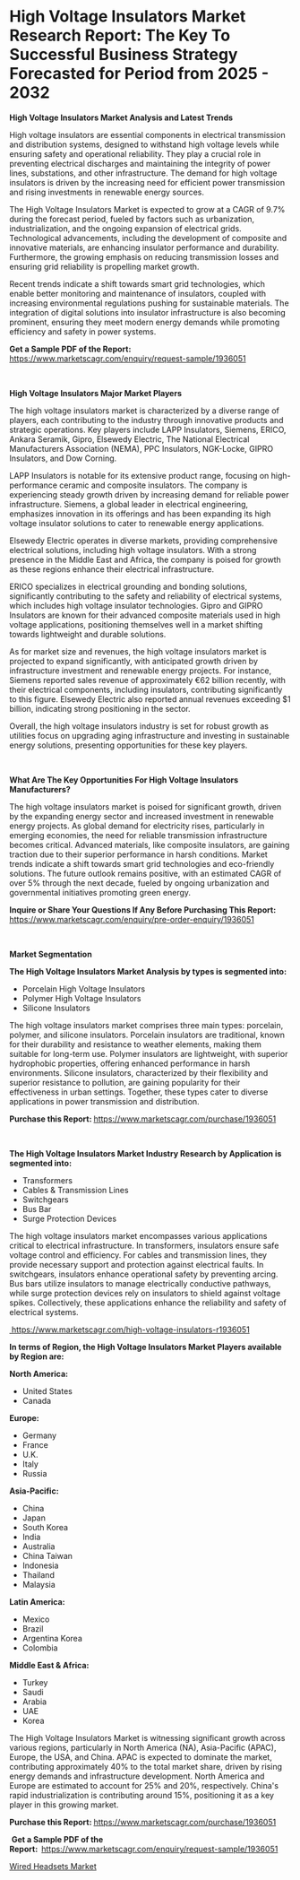<p><h1>High Voltage Insulators Market Research Report: The Key To Successful Business Strategy Forecasted for Period from 2025 - 2032</h1></p><p><strong>High Voltage Insulators Market Analysis and Latest Trends</strong></p>
<p><p>High voltage insulators are essential components in electrical transmission and distribution systems, designed to withstand high voltage levels while ensuring safety and operational reliability. They play a crucial role in preventing electrical discharges and maintaining the integrity of power lines, substations, and other infrastructure. The demand for high voltage insulators is driven by the increasing need for efficient power transmission and rising investments in renewable energy sources.</p><p>The High Voltage Insulators Market is expected to grow at a CAGR of 9.7% during the forecast period, fueled by factors such as urbanization, industrialization, and the ongoing expansion of electrical grids. Technological advancements, including the development of composite and innovative materials, are enhancing insulator performance and durability. Furthermore, the growing emphasis on reducing transmission losses and ensuring grid reliability is propelling market growth.</p><p>Recent trends indicate a shift towards smart grid technologies, which enable better monitoring and maintenance of insulators, coupled with increasing environmental regulations pushing for sustainable materials. The integration of digital solutions into insulator infrastructure is also becoming prominent, ensuring they meet modern energy demands while promoting efficiency and safety in power systems.</p></p>
<p><strong>Get a Sample PDF of the Report:&nbsp;</strong> <a href="https://www.marketscagr.com/enquiry/request-sample/1936051?utm_campaign=2770&utm_medium=2&utm_source=Github&utm_content=ia&utm_term=06042025&utm_id=high-voltage-insulators">https://www.marketscagr.com/enquiry/request-sample/1936051</a></p>
<p>&nbsp;</p>
<p><strong>High Voltage Insulators Major Market Players</strong></p>
<p><p>The high voltage insulators market is characterized by a diverse range of players, each contributing to the industry through innovative products and strategic operations. Key players include LAPP Insulators, Siemens, ERICO, Ankara Seramik, Gipro, Elsewedy Electric, The National Electrical Manufacturers Association (NEMA), PPC Insulators, NGK-Locke, GIPRO Insulators, and Dow Corning.</p><p>LAPP Insulators is notable for its extensive product range, focusing on high-performance ceramic and composite insulators. The company is experiencing steady growth driven by increasing demand for reliable power infrastructure. Siemens, a global leader in electrical engineering, emphasizes innovation in its offerings and has been expanding its high voltage insulator solutions to cater to renewable energy applications.</p><p>Elsewedy Electric operates in diverse markets, providing comprehensive electrical solutions, including high voltage insulators. With a strong presence in the Middle East and Africa, the company is poised for growth as these regions enhance their electrical infrastructure.</p><p>ERICO specializes in electrical grounding and bonding solutions, significantly contributing to the safety and reliability of electrical systems, which includes high voltage insulator technologies. Gipro and GIPRO Insulators are known for their advanced composite materials used in high voltage applications, positioning themselves well in a market shifting towards lightweight and durable solutions.</p><p>As for market size and revenues, the high voltage insulators market is projected to expand significantly, with anticipated growth driven by infrastructure investment and renewable energy projects. For instance, Siemens reported sales revenue of approximately €62 billion recently, with their electrical components, including insulators, contributing significantly to this figure. Elsewedy Electric also reported annual revenues exceeding $1 billion, indicating strong positioning in the sector. </p><p>Overall, the high voltage insulators industry is set for robust growth as utilities focus on upgrading aging infrastructure and investing in sustainable energy solutions, presenting opportunities for these key players.</p></p>
<p>&nbsp;</p>
<p><strong>What Are The Key Opportunities For High Voltage Insulators Manufacturers?</strong></p>
<p><p>The high voltage insulators market is poised for significant growth, driven by the expanding energy sector and increased investment in renewable energy projects. As global demand for electricity rises, particularly in emerging economies, the need for reliable transmission infrastructure becomes critical. Advanced materials, like composite insulators, are gaining traction due to their superior performance in harsh conditions. Market trends indicate a shift towards smart grid technologies and eco-friendly solutions. The future outlook remains positive, with an estimated CAGR of over 5% through the next decade, fueled by ongoing urbanization and governmental initiatives promoting green energy.</p></p>
<p><strong>Inquire or Share Your Questions If Any Before Purchasing This Report:</strong> <a href="https://www.marketscagr.com/enquiry/pre-order-enquiry/1936051?utm_campaign=2770&utm_medium=2&utm_source=Github&utm_content=ia&utm_term=06042025&utm_id=high-voltage-insulators">https://www.marketscagr.com/enquiry/pre-order-enquiry/1936051</a></p>
<p>&nbsp;</p>
<p><strong>Market Segmentation</strong></p>
<p><strong>The High Voltage Insulators Market Analysis by types is segmented into:</strong></p>
<p><ul><li>Porcelain High Voltage Insulators</li><li>Polymer High Voltage Insulators</li><li>Silicone Insulators</li></ul></p>
<p><p>The high voltage insulators market comprises three main types: porcelain, polymer, and silicone insulators. Porcelain insulators are traditional, known for their durability and resistance to weather elements, making them suitable for long-term use. Polymer insulators are lightweight, with superior hydrophobic properties, offering enhanced performance in harsh environments. Silicone insulators, characterized by their flexibility and superior resistance to pollution, are gaining popularity for their effectiveness in urban settings. Together, these types cater to diverse applications in power transmission and distribution.</p></p>
<p><strong>Purchase this Report:&nbsp;</strong><a href="https://www.marketscagr.com/purchase/1936051?utm_campaign=2770&utm_medium=2&utm_source=Github&utm_content=ia&utm_term=06042025&utm_id=high-voltage-insulators">https://www.marketscagr.com/purchase/1936051</a></p>
<p>&nbsp;</p>
<p><strong>The High Voltage Insulators Market Industry Research by Application is segmented into:</strong></p>
<p><ul><li>Transformers</li><li>Cables & Transmission Lines</li><li>Switchgears</li><li>Bus Bar</li><li>Surge Protection Devices</li></ul></p>
<p><p>The high voltage insulators market encompasses various applications critical to electrical infrastructure. In transformers, insulators ensure safe voltage control and efficiency. For cables and transmission lines, they provide necessary support and protection against electrical faults. In switchgears, insulators enhance operational safety by preventing arcing. Bus bars utilize insulators to manage electrically conductive pathways, while surge protection devices rely on insulators to shield against voltage spikes. Collectively, these applications enhance the reliability and safety of electrical systems.</p></p>
<p><a href="https://www.marketscagr.com/high-voltage-insulators-r1936051?utm_campaign=2770&utm_medium=2&utm_source=Github&utm_content=ia&utm_term=06042025&utm_id=high-voltage-insulators">&nbsp;https://www.marketscagr.com/high-voltage-insulators-r1936051</a></p>
<p><strong>In terms of Region, the High Voltage Insulators Market Players available by Region are:</strong></p>
<p>
    <p> <strong> North America: </strong>
        <ul>
            <li>United States</li>
            <li>Canada</li>
        </ul>
        </p> 
    <p> <strong> Europe: </strong>
        <ul>
            <li>Germany</li>
            <li>France</li>
            <li>U.K.</li>
            <li>Italy</li>
            <li>Russia</li>
        </ul>
        </p> 
    <p> <strong> Asia-Pacific: </strong>
        <ul>
            <li>China</li>
            <li>Japan</li>
            <li>South Korea</li>
            <li>India</li>
            <li>Australia</li>
            <li>China Taiwan</li>
            <li>Indonesia</li>
            <li>Thailand</li>
            <li>Malaysia</li>
        </ul>
        </p> 
    <p> <strong> Latin America: </strong>
        <ul>
            <li>Mexico</li>
            <li>Brazil</li>
            <li>Argentina Korea</li>
            <li>Colombia</li>
        </ul>
        </p> 
    <p> <strong> Middle East & Africa: </strong>
        <ul>
            <li>Turkey</li>
            <li>Saudi</li>
            <li>Arabia</li>
            <li>UAE</li>
            <li>Korea</li>
        </ul>
    </p>
    </p>
<p><p>The High Voltage Insulators Market is witnessing significant growth across various regions, particularly in North America (NA), Asia-Pacific (APAC), Europe, the USA, and China. APAC is expected to dominate the market, contributing approximately 40% to the total market share, driven by rising energy demands and infrastructure development. North America and Europe are estimated to account for 25% and 20%, respectively. China's rapid industrialization is contributing around 15%, positioning it as a key player in this growing market.</p></p>
<p><strong>Purchase this Report: </strong><a href="https://www.marketscagr.com/purchase/1936051?utm_campaign=2770&utm_medium=2&utm_source=Github&utm_content=ia&utm_term=06042025&utm_id=high-voltage-insulators">https://www.marketscagr.com/purchase/1936051</a></p>
<p>&nbsp;<strong>Get a Sample PDF of the Report:&nbsp;&nbsp;</strong><a href="https://www.marketscagr.com/enquiry/request-sample/1936051?utm_campaign=2770&utm_medium=2&utm_source=Github&utm_content=ia&utm_term=06042025&utm_id=high-voltage-insulators">https://www.marketscagr.com/enquiry/request-sample/1936051</a></p>
<p><strong></strong></p>
<p><p><a href="https://github.com/berbelsagwan/Market-Research-Report-List-1/blob/main/wired-headsets-market.md?utm_campaign=2770&utm_medium=2&utm_source=Github&utm_content=ia&utm_term=06042025&utm_id=high-voltage-insulators">Wired Headsets Market</a></p></p>